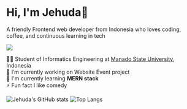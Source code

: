 # Hi, I'm Jehuda👋

A friendly Frontend web developer from Indonesia who loves coding, coffee, and continuous learning in tech<br/>

![](https://komarev.com/ghpvc/?username=Jehudavd&color=orange)

👨‍🎓 Student of Informatics Engineering at [Manado State University](https://unima.ac.id/), Indonesia<br/>
🔭 I’m currently working on Website Event project<br/>
🌱 I'm currently learning <b>MERN stack</b><br/>
⚡ Fun fact I like comedy<br/>

![Jehuda's GitHub stats](https://github-readme-stats.vercel.app/api?username=Jehudavd&show_icons=true&theme=great-gatsby)
![Top Langs](https://github-readme-stats.vercel.app/api/top-langs/?username=Jehudavd&layout=compact&theme=great-gatsby)
